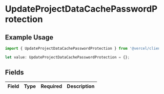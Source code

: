 # UpdateProjectDataCachePasswordProtection

## Example Usage

```typescript
import { UpdateProjectDataCachePasswordProtection } from '@vercel/client/models/operations';

let value: UpdateProjectDataCachePasswordProtection = {};
```

## Fields

| Field | Type | Required | Description |
| ----- | ---- | -------- | ----------- |

